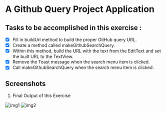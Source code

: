 # A Github Query Project Application

## Tasks to be accomplished in this exercise :
- [x] Fill in buildUrl method to build the proper GitHub query URL.
- [x] Create a method called makeGithubSearchQuery.
- [x] Within this method, build the URL with the text from the EditText and set the built URL to the TextView.
- [x] Remove the Toast message when the search menu item is clicked.
- [x] Call makeGithubSearchQuery when the search menu item is clicked.

## Screenshots
1. Final Output of this Exercise

![img1](https://github.com/kuluruvineeth/ToyProject/blob/exercise6/Screenshots/img.png)
![img2](https://github.com/kuluruvineeth/ToyProject/blob/exercise6/Screenshots/img_1.png)